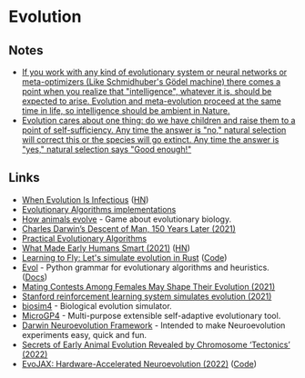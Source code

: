 # Evolution

## Notes

- [If you work with any kind of evolutionary system or neural networks or meta-optimizers (Like Schmidhuber's Gödel machine) there comes a point when you realize that "intelligence", whatever it is, should be expected to arise. Evolution and meta-evolution proceed at the same time in life, so intelligence should be ambient in Nature.](https://news.ycombinator.com/item?id=18709749)
- [Evolution cares about one thing: do we have children and raise them to a point of self-sufficiency. Any time the answer is "no," natural selection will correct this or the species will go extinct. Any time the answer is "yes," natural selection says "Good enough!"](https://www.reddit.com/r/NoStupidQuestions/comments/stc8wa/70_of_women_cannot_orgasm_from_piv_sex_even_after/)

## Links

- [When Evolution Is Infectious](http://nautil.us/issue/90/something-green/when-evolution-is-infectious-rp) ([HN](https://news.ycombinator.com/item?id=24686724))
- [Evolutionary Algorithms implementations](https://github.com/EliorBenYosef/evolutionary-algorithms)
- [How animals evolve](https://microfictiongames.neocities.org/2020/how_animals_evolve.html) - Game about evolutionary biology.
- [Charles Darwin’s Descent of Man, 150 Years Later (2021)](https://daily.jstor.org/charles-darwins-descent-of-man-150-years-later/)
- [Practical Evolutionary Algorithms](https://datacrayon.com/shop/product/practical-evolutionary-algorithms-book/)
- [What Made Early Humans Smart (2021)](https://nautil.us/issue/102/hidden-truths/what-made-early-humans-smart) ([HN](https://news.ycombinator.com/item?id=27720885))
- [Learning to Fly: Let's simulate evolution in Rust](https://pwy.io/en/posts/learning-to-fly-pt1/) ([Code](https://github.com/Patryk27/shorelark))
- [Evol](https://github.com/godatadriven/evol) - Python grammar for evolutionary algorithms and heuristics. ([Docs](https://evol.readthedocs.io/en/latest/))
- [Mating Contests Among Females May Shape Their Evolution (2021)](https://www.quantamagazine.org/mating-contests-among-females-may-shape-their-evolution-20210802/)
- [Stanford reinforcement learning system simulates evolution (2021)](https://bdtechtalks.com/2021/10/25/stanford-deep-evolutionary-reinforcement-learning/)
- [biosim4](https://github.com/davidrmiller/biosim4) - Biological evolution simulator.
- [MicroGP4](https://github.com/squillero/microgp4) - Multi-purpose extensible self-adaptive evolutionary tool.
- [Darwin Neuroevolution Framework](https://github.com/tlemo/darwin) - Intended to make Neuroevolution experiments easy, quick and fun.
- [Secrets of Early Animal Evolution Revealed by Chromosome ‘Tectonics’ (2022)](https://www.quantamagazine.org/secrets-of-early-animal-evolution-revealed-by-chromosome-tectonics-20220202/)
- [EvoJAX: Hardware-Accelerated Neuroevolution (2022)](https://arxiv.org/abs/2202.05008) ([Code](https://github.com/google/evojax))
